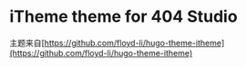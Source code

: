 # iTheme theme for 404 Studio
主题来自[https://github.com/floyd-li/hugo-theme-itheme](https://github.com/floyd-li/hugo-theme-itheme)

